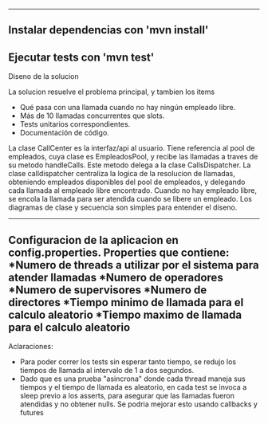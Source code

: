 ----------------------
Instalar dependencias con 'mvn install'
----------------------
Ejecutar tests con 'mvn test'
-------------------------
Diseno de la solucion

La solucion resuelve el problema principal, y tambien los items
* Qué pasa  con una llamada cuando  no hay ningún  empleado  libre.
* Más de  10  llamadas  concurrentes que slots.
* Tests unitarios correspondientes.
* Documentación de código.

La clase CallCenter es la interfaz/api al usuario. Tiene referencia al pool de empleados, cuya clase es EmpleadosPool, y recibe las llamadas a traves de su metodo handleCalls. Este metodo delega a la clase CallsDispatcher. La clase calldispatcher centraliza la logica de la resolucion de llamadas, obteniendo empleados disponibles del pool de empleados, y delegando cada llamada al empleado libre encontrado. Cuando no hay empleado libre, se encola la llamada para ser atendida cuando se libere un empleado.
Los diagramas de clase y secuencia son simples para entender el diseno.

-------------------------
Configuracion de la aplicacion en config.properties. Properties que contiene:
*Numero de threads a utilizar por el sistema para atender llamadas
*Numero de operadores
*Numero de supervisores
*Numero de directores
*Tiempo minimo de llamada para el calculo aleatorio
*Tiempo maximo de llamada para el calculo aleatorio
--------------
Aclaraciones:

* Para poder correr los tests sin esperar tanto tiempo, se redujo los tiempos de llamada al intervalo de 1 a dos segundos.
* Dado que es una prueba "asincrona" donde cada thread maneja sus tiempos y el tiempo de llamada es aleatorio, en cada test
  se invoca a sleep previo a los asserts, para asegurar que las llamadas fueron atendidas y no obtener nulls. Se podria mejorar esto
  usando callbacks y futures
